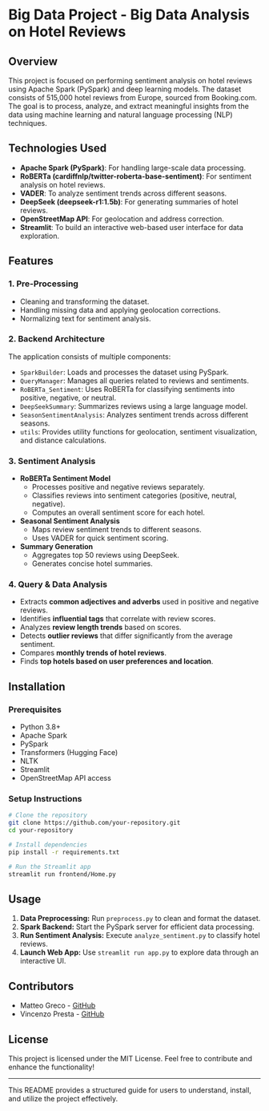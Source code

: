 # Big Data Project - Big Data Analysis on Hotel Reviews

## Overview
This project is focused on performing sentiment analysis on hotel reviews using Apache Spark (PySpark) and deep learning models. The dataset consists of 515,000 hotel reviews from Europe, sourced from Booking.com. The goal is to process, analyze, and extract meaningful insights from the data using machine learning and natural language processing (NLP) techniques.

## Technologies Used
- **Apache Spark (PySpark)**: For handling large-scale data processing.
- **RoBERTa (cardiffnlp/twitter-roberta-base-sentiment)**: For sentiment analysis on hotel reviews.
- **VADER**: To analyze sentiment trends across different seasons.
- **DeepSeek (deepseek-r1:1.5b)**: For generating summaries of hotel reviews.
- **OpenStreetMap API**: For geolocation and address correction.
- **Streamlit**: To build an interactive web-based user interface for data exploration.

## Features
### 1. **Pre-Processing**
- Cleaning and transforming the dataset.
- Handling missing data and applying geolocation corrections.
- Normalizing text for sentiment analysis.

### 2. **Backend Architecture**
The application consists of multiple components:
- `SparkBuilder`: Loads and processes the dataset using PySpark.
- `QueryManager`: Manages all queries related to reviews and sentiments.
- `RoBERTa_Sentiment`: Uses RoBERTa for classifying sentiments into positive, negative, or neutral.
- `DeepSeekSummary`: Summarizes reviews using a large language model.
- `SeasonSentimentAnalysis`: Analyzes sentiment trends across different seasons.
- `utils`: Provides utility functions for geolocation, sentiment visualization, and distance calculations.

### 3. **Sentiment Analysis**
- **RoBERTa Sentiment Model**
  - Processes positive and negative reviews separately.
  - Classifies reviews into sentiment categories (positive, neutral, negative).
  - Computes an overall sentiment score for each hotel.
- **Seasonal Sentiment Analysis**
  - Maps review sentiment trends to different seasons.
  - Uses VADER for quick sentiment scoring.
- **Summary Generation**
  - Aggregates top 50 reviews using DeepSeek.
  - Generates concise hotel summaries.

### 4. **Query & Data Analysis**
- Extracts **common adjectives and adverbs** used in positive and negative reviews.
- Identifies **influential tags** that correlate with review scores.
- Analyzes **review length trends** based on scores.
- Detects **outlier reviews** that differ significantly from the average sentiment.
- Compares **monthly trends of hotel reviews**.
- Finds **top hotels based on user preferences and location**.

## Installation
### Prerequisites
- Python 3.8+
- Apache Spark
- PySpark
- Transformers (Hugging Face)
- NLTK
- Streamlit
- OpenStreetMap API access

### Setup Instructions
```bash
# Clone the repository
git clone https://github.com/your-repository.git
cd your-repository

# Install dependencies
pip install -r requirements.txt

# Run the Streamlit app
streamlit run frontend/Home.py
```

## Usage
1. **Data Preprocessing:** Run `preprocess.py` to clean and format the dataset.
2. **Spark Backend:** Start the PySpark server for efficient data processing.
3. **Run Sentiment Analysis:** Execute `analyze_sentiment.py` to classify hotel reviews.
4. **Launch Web App:** Use `streamlit run app.py` to explore data through an interactive UI.

## Contributors
- Matteo Greco - [GitHub]([https://github.com/matteogreco])
- Vincenzo Presta - [GitHub]([https://github.com/vincenzopresta])

## License
This project is licensed under the MIT License. Feel free to contribute and enhance the functionality!

---
This README provides a structured guide for users to understand, install, and utilize the project effectively.

